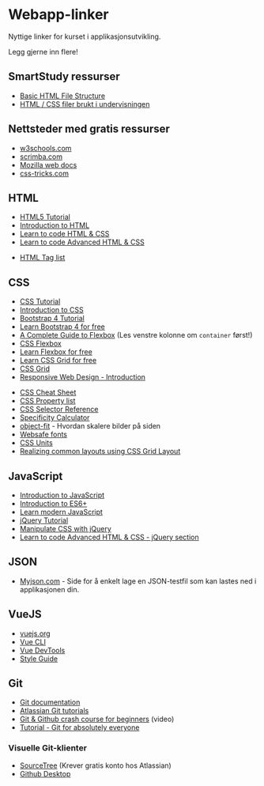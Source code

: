 # Webapp-linker

Nyttige linker for kurset i applikasjonsutvikling.

Legg gjerne inn flere!

## SmartStudy ressurser  

- [Basic HTML File Structure](https://github.com/smartstudy-norge/Basic-HTML-File-Structure)
- [HTML / CSS filer brukt i undervisningen](https://github.com/smartstudy-norge/HTML-CSS-example-files)

## Nettsteder med gratis ressurser

- [w3schools.com](https://www.w3schools.com/)
- [scrimba.com](https://scrimba.com/)
- [Mozilla web docs](https://developer.mozilla.org/en-US/docs/Web)
- [css-tricks.com](https://css-tricks.com/)

## HTML

- [HTML5 Tutorial](https://www.w3schools.com/html/default.asp)
- [Introduction to HTML](https://scrimba.com/g/ghtml)
- [Learn to code HTML & CSS](https://learn.shayhowe.com/html-css/)
- [Learn to code Advanced HTML & CSS](https://learn.shayhowe.com/advanced-html-css/)

* [HTML Tag list](https://www.w3schools.com/tags/default.asp)

## CSS

- [CSS Tutorial](https://www.w3schools.com/css/default.asp)
- [Introduction to CSS](https://scrimba.com/g/gintrotocss)
- [Bootstrap 4 Tutorial](https://www.w3schools.com/bootstrap4/default.asp)
- [Learn Bootstrap 4 for free](https://scrimba.com/g/gbootstrap4)
- [A Complete Guide to Flexbox](https://css-tricks.com/snippets/css/a-guide-to-flexbox/) (Les venstre kolonne om `container` først!)
- [CSS Flexbox](https://www.w3schools.com/Css/css3_flexbox.asp)
- [Learn Flexbox for free](https://scrimba.com/g/gflexbox)
- [Learn CSS Grid for free](https://scrimba.com/g/gR8PTE)
- [CSS Grid](https://www.w3schools.com/Css/css_grid.asp)
- [Responsive Web Design - Introduction](https://www.w3schools.com/css/css_rwd_intro.asp)

* [CSS Cheat Sheet](https://adam-marsden.co.uk/css-cheat-sheet)
* [CSS Property list](https://www.w3schools.com/cssref/default.asp)
* [CSS Selector Reference](https://www.w3schools.com/cssref/css_selectors.asp)
* [Specificity Calculator](https://specificity.keegan.st/)
* [object-fit](https://css-tricks.com/almanac/properties/o/object-fit/) - Hvordan skalere bilder på siden
* [Websafe fonts](https://www.w3schools.com/cssref/css_websafe_fonts.asp)
* [CSS Units](https://www.w3schools.com/cssref/css_units.asp)
* [Realizing common layouts using CSS Grid Layout](https://developer.mozilla.org/en-US/docs/Web/CSS/CSS_Grid_Layout/Realizing_common_layouts_using_CSS_Grid_Layout)

## JavaScript

- [Introduction to JavaScript](https://scrimba.com/g/gintrotojavascript)
- [Introduction to ES6+](https://scrimba.com/g/gintrotoes6)
- [Learn modern JavaScript](https://scrimba.com/g/ges6)
- [jQuery Tutorial](https://www.w3schools.com/jquery/)
- [Manipulate CSS with jQuery](https://www.quackit.com/jquery/tutorial/jquery_css_manipulation.cfm)
- [Learn to code Advanced HTML & CSS - jQuery section](https://learn.shayhowe.com/advanced-html-css/jquery/)

## JSON
- [Myjson.com](http://myjson.com) - Side for å enkelt lage en JSON-testfil som kan lastes ned i applikasjonen din.

## VueJS
- [vuejs.org](https://vuejs.org/)
- [Vue CLI](https://cli.vuejs.org/)
- [Vue DevTools](https://github.com/vuejs/vue-devtools)
- [Style Guide](https://vuejs.org/v2/style-guide/)

## Git

- [Git documentation](https://git-scm.com/docs/gittutorial)
- [Atlassian Git tutorials](https://www.atlassian.com/git/tutorials)
- [Git & Github crash course for beginners](https://www.youtube.com/watch?v=SWYqp7iY_Tc) (video)
- [Tutorial - Git for absolutely everyone](https://thenewstack.io/tutorial-git-for-absolutely-everyone/)

### Visuelle Git-klienter

- [SourceTree](https://www.sourcetreeapp.com/) (Krever gratis konto hos Atlassian)
- [Github Desktop](https://desktop.github.com/)

